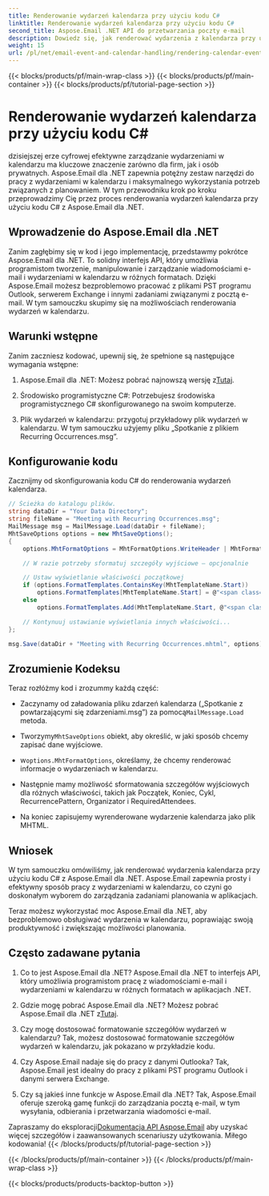 ```yaml
---
title: Renderowanie wydarzeń kalendarza przy użyciu kodu C#
linktitle: Renderowanie wydarzeń kalendarza przy użyciu kodu C#
second_title: Aspose.Email .NET API do przetwarzania poczty e-mail
description: Dowiedz się, jak renderować wydarzenia z kalendarza przy użyciu C# i Aspose.Email dla .NET. Z łatwością twórz interaktywne harmonogramy.
weight: 15
url: /pl/net/email-event-and-calendar-handling/rendering-calendar-events-using-csharp-code/
---
```


{{< blocks/products/pf/main-wrap-class >}}
{{< blocks/products/pf/main-container >}}
{{< blocks/products/pf/tutorial-page-section >}}

# Renderowanie wydarzeń kalendarza przy użyciu kodu C#



dzisiejszej erze cyfrowej efektywne zarządzanie wydarzeniami w kalendarzu ma kluczowe znaczenie zarówno dla firm, jak i osób prywatnych. Aspose.Email dla .NET zapewnia potężny zestaw narzędzi do pracy z wydarzeniami w kalendarzu i maksymalnego wykorzystania potrzeb związanych z planowaniem. W tym przewodniku krok po kroku przeprowadzimy Cię przez proces renderowania wydarzeń kalendarza przy użyciu kodu C# z Aspose.Email dla .NET.

## Wprowadzenie do Aspose.Email dla .NET

Zanim zagłębimy się w kod i jego implementację, przedstawmy pokrótce Aspose.Email dla .NET. To solidny interfejs API, który umożliwia programistom tworzenie, manipulowanie i zarządzanie wiadomościami e-mail i wydarzeniami w kalendarzu w różnych formatach. Dzięki Aspose.Email możesz bezproblemowo pracować z plikami PST programu Outlook, serwerem Exchange i innymi zadaniami związanymi z pocztą e-mail. W tym samouczku skupimy się na możliwościach renderowania wydarzeń w kalendarzu.

## Warunki wstępne

Zanim zaczniesz kodować, upewnij się, że spełnione są następujące wymagania wstępne:

1.  Aspose.Email dla .NET: Możesz pobrać najnowszą wersję z[Tutaj](https://releases.aspose.com/email/net/).

2. Środowisko programistyczne C#: Potrzebujesz środowiska programistycznego C# skonfigurowanego na swoim komputerze.

3. Plik wydarzeń w kalendarzu: przygotuj przykładowy plik wydarzeń w kalendarzu. W tym samouczku użyjemy pliku „Spotkanie z plikiem Recurring Occurrences.msg”.

## Konfigurowanie kodu

Zacznijmy od skonfigurowania kodu C# do renderowania wydarzeń kalendarza.

```csharp
// Ścieżka do katalogu plików.
string dataDir = "Your Data Directory";
string fileName = "Meeting with Recurring Occurrences.msg";
MailMessage msg = MailMessage.Load(dataDir + fileName);
MhtSaveOptions options = new MhtSaveOptions();
{
    options.MhtFormatOptions = MhtFormatOptions.WriteHeader | MhtFormatOptions.RenderCalendarEvent;

    // W razie potrzeby sformatuj szczegóły wyjściowe – opcjonalnie

    // Ustaw wyświetlanie właściwości początkowej
    if (options.FormatTemplates.ContainsKey(MhtTemplateName.Start))
        options.FormatTemplates[MhtTemplateName.Start] = @"<span class='headerLineTitle'>Start:</span><span class='headerLineText'>{0}</span><br/>"; 
    else
        options.FormatTemplates.Add(MhtTemplateName.Start, @"<span class='headerLineTitle'>Start:</span><span class='headerLineText'>{0}</span><br/>");

    // Kontynuuj ustawianie wyświetlania innych właściwości...
};

msg.Save(dataDir + "Meeting with Recurring Occurrences.mhtml", options);
```

## Zrozumienie Kodeksu

Teraz rozłóżmy kod i zrozummy każdą część:

-  Zaczynamy od załadowania pliku zdarzeń kalendarza („Spotkanie z powtarzającymi się zdarzeniami.msg”) za pomocą`MailMessage.Load` metoda.

-  Tworzymy`MhtSaveOptions` obiekt, aby określić, w jaki sposób chcemy zapisać dane wyjściowe.

- w`options.MhtFormatOptions`, określamy, że chcemy renderować informacje o wydarzeniach w kalendarzu.

- Następnie mamy możliwość sformatowania szczegółów wyjściowych dla różnych właściwości, takich jak Początek, Koniec, Cykl, RecurrencePattern, Organizator i RequiredAttendees.

- Na koniec zapisujemy wyrenderowane wydarzenie kalendarza jako plik MHTML.

## Wniosek

W tym samouczku omówiliśmy, jak renderować wydarzenia kalendarza przy użyciu kodu C# z Aspose.Email dla .NET. Aspose.Email zapewnia prosty i efektywny sposób pracy z wydarzeniami w kalendarzu, co czyni go doskonałym wyborem do zarządzania zadaniami planowania w aplikacjach.

Teraz możesz wykorzystać moc Aspose.Email dla .NET, aby bezproblemowo obsługiwać wydarzenia w kalendarzu, poprawiając swoją produktywność i zwiększając możliwości planowania.

## Często zadawane pytania

1. Co to jest Aspose.Email dla .NET?
   Aspose.Email dla .NET to interfejs API, który umożliwia programistom pracę z wiadomościami e-mail i wydarzeniami w kalendarzu w różnych formatach w aplikacjach .NET.

2. Gdzie mogę pobrać Aspose.Email dla .NET?
    Możesz pobrać Aspose.Email dla .NET z[Tutaj](https://releases.aspose.com/email/net/).

3. Czy mogę dostosować formatowanie szczegółów wydarzeń w kalendarzu?
   Tak, możesz dostosować formatowanie szczegółów wydarzeń w kalendarzu, jak pokazano w przykładzie kodu.

4. Czy Aspose.Email nadaje się do pracy z danymi Outlooka?
   Tak, Aspose.Email jest idealny do pracy z plikami PST programu Outlook i danymi serwera Exchange.

5. Czy są jakieś inne funkcje w Aspose.Email dla .NET?
   Tak, Aspose.Email oferuje szeroką gamę funkcji do zarządzania pocztą e-mail, w tym wysyłania, odbierania i przetwarzania wiadomości e-mail.

 Zapraszamy do eksploracji[Dokumentacja API Aspose.Email](https://reference.aspose.com/email/net/) aby uzyskać więcej szczegółów i zaawansowanych scenariuszy użytkowania. Miłego kodowania!
{{< /blocks/products/pf/tutorial-page-section >}}

{{< /blocks/products/pf/main-container >}}
{{< /blocks/products/pf/main-wrap-class >}}

{{< blocks/products/products-backtop-button >}}
